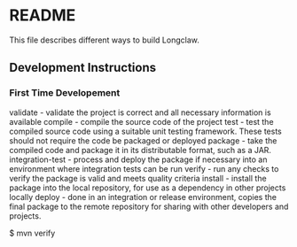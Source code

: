 # README

This file describes different ways to build Longclaw.

## Development Instructions

### First Time Developement

validate - validate the project is correct and all necessary information is available
compile - compile the source code of the project
test - test the compiled source code using a suitable unit testing framework. These tests should not require the code be packaged or deployed
package - take the compiled code and package it in its distributable format, such as a JAR.
integration-test - process and deploy the package if necessary into an environment where integration tests can be run
verify - run any checks to verify the package is valid and meets quality criteria
install - install the package into the local repository, for use as a dependency in other projects locally
deploy - done in an integration or release environment, copies the final package to the remote repository for sharing with other developers and projects.

$ mvn verify




